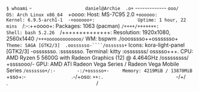 `$ whoami`
                   -`                    daniel@Archie 
                  .o+`                   ------------- 
                 `ooo/                   OS: Arch Linux x86_64 
                `+oooo:                  Host: MS-7C95 2.0 
               `+oooooo:                 Kernel: 6.9.5-arch1-1 
               -+oooooo+:                Uptime: 1 hour, 22 mins 
             `/:-:++oooo+:               Packages: 1063 (pacman) 
            `/++++/+++++++:              Shell: bash 5.2.26 
           `/++++++++++++++:             Resolution: 1920x1080, 2560x1440 
          `/+++ooooooooooooo/`           WM: bspwm 
         ./ooosssso++osssssso+`          Theme: SAGA [GTK2/3] 
        .oossssso-````/ossssss+`         Icons: kora-light-panel [GTK2/3] 
       -osssssso.      :ssssssso.        Terminal: kitty 
      :osssssss/        osssso+++.       CPU: AMD Ryzen 5 5600G with Radeon Graphics (12) @ 4.464GHz 
     /ossssssss/        +ssssooo/-       GPU: AMD ATI Radeon Vega Series / Radeon Vega Mobile Series 
   `/ossssso+/:-        -:/+osssso+-     Memory: 4219MiB / 13870MiB 
  `+sso+:-`                 `.-/+oso:
 `++:.                           `-/+/                           
 .`                                 `/                           
